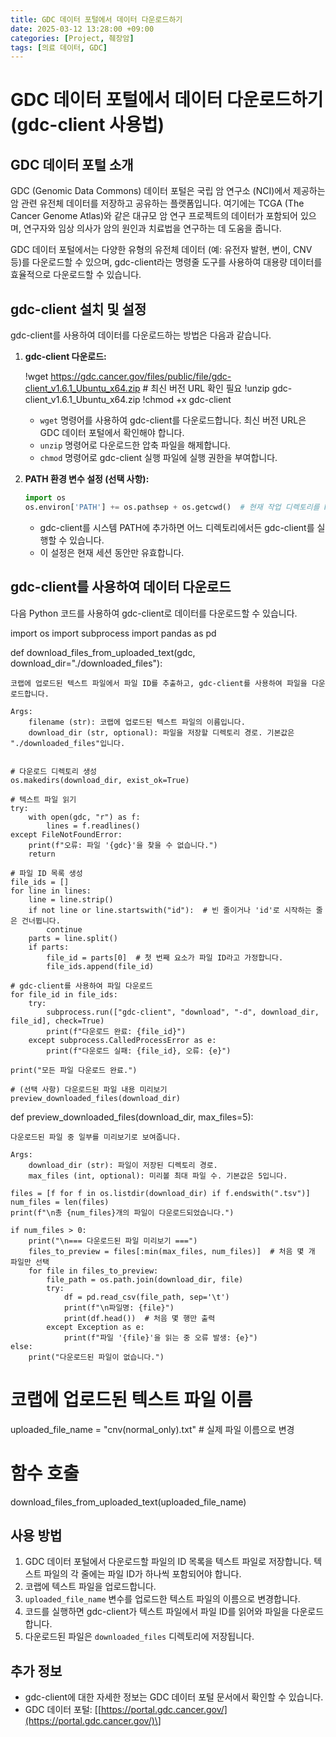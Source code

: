 ```yaml
---
title: GDC 데이터 포털에서 데이터 다운로드하기
date: 2025-03-12 13:28:00 +09:00
categories: [Project, 췌장암]
tags: [의료 데이터, GDC]
---
```

# GDC 데이터 포털에서 데이터 다운로드하기 (gdc-client 사용법)

## GDC 데이터 포털 소개

GDC (Genomic Data Commons) 데이터 포털은 국립 암 연구소 (NCI)에서 제공하는 암 관련 유전체 데이터를 저장하고 공유하는 플랫폼입니다. 여기에는 TCGA (The Cancer Genome Atlas)와 같은 대규모 암 연구 프로젝트의 데이터가 포함되어 있으며, 연구자와 임상 의사가 암의 원인과 치료법을 연구하는 데 도움을 줍니다.

GDC 데이터 포털에서는 다양한 유형의 유전체 데이터 (예: 유전자 발현, 변이, CNV 등)를 다운로드할 수 있으며, gdc-client라는 명령줄 도구를 사용하여 대용량 데이터를 효율적으로 다운로드할 수 있습니다.

## gdc-client 설치 및 설정

gdc-client를 사용하여 데이터를 다운로드하는 방법은 다음과 같습니다.

1.  **gdc-client 다운로드:**


    !wget https://gdc.cancer.gov/files/public/file/gdc-client_v1.6.1_Ubuntu_x64.zip  # 최신 버전 URL 확인 필요
    !unzip gdc-client_v1.6.1_Ubuntu_x64.zip
    !chmod +x gdc-client


    * `wget` 명령어를 사용하여 gdc-client를 다운로드합니다. 최신 버전 URL은 GDC 데이터 포털에서 확인해야 합니다.
    * `unzip` 명령어로 다운로드한 압축 파일을 해제합니다.
    * `chmod` 명령어로 gdc-client 실행 파일에 실행 권한을 부여합니다.

2.  **PATH 환경 변수 설정 (선택 사항):**

    ```python
    import os
    os.environ['PATH'] += os.pathsep + os.getcwd()  # 현재 작업 디렉토리를 PATH에 추가
    ```

    * gdc-client를 시스템 PATH에 추가하면 어느 디렉토리에서든 gdc-client를 실행할 수 있습니다.
    * 이 설정은 현재 세션 동안만 유효합니다.

## gdc-client를 사용하여 데이터 다운로드

다음 Python 코드를 사용하여 gdc-client로 데이터를 다운로드할 수 있습니다.


import os
import subprocess
import pandas as pd

def download_files_from_uploaded_text(gdc, download_dir="./downloaded_files"):
    
    코랩에 업로드된 텍스트 파일에서 파일 ID를 추출하고, gdc-client를 사용하여 파일을 다운로드합니다.

    Args:
        filename (str): 코랩에 업로드된 텍스트 파일의 이름입니다.
        download_dir (str, optional): 파일을 저장할 디렉토리 경로. 기본값은 "./downloaded_files"입니다.
    

    # 다운로드 디렉토리 생성
    os.makedirs(download_dir, exist_ok=True)

    # 텍스트 파일 읽기
    try:
        with open(gdc, "r") as f:
            lines = f.readlines()
    except FileNotFoundError:
        print(f"오류: 파일 '{gdc}'을 찾을 수 없습니다.")
        return

    # 파일 ID 목록 생성
    file_ids = []
    for line in lines:
        line = line.strip()
        if not line or line.startswith("id"):  # 빈 줄이거나 'id'로 시작하는 줄은 건너뜁니다.
            continue
        parts = line.split()
        if parts:
            file_id = parts[0]  # 첫 번째 요소가 파일 ID라고 가정합니다.
            file_ids.append(file_id)

    # gdc-client를 사용하여 파일 다운로드
    for file_id in file_ids:
        try:
            subprocess.run(["gdc-client", "download", "-d", download_dir, file_id], check=True)
            print(f"다운로드 완료: {file_id}")
        except subprocess.CalledProcessError as e:
            print(f"다운로드 실패: {file_id}, 오류: {e}")

    print("모든 파일 다운로드 완료.")

    # (선택 사항) 다운로드된 파일 내용 미리보기
    preview_downloaded_files(download_dir)

def preview_downloaded_files(download_dir, max_files=5):
    
    다운로드된 파일 중 일부를 미리보기로 보여줍니다.

    Args:
        download_dir (str): 파일이 저장된 디렉토리 경로.
        max_files (int, optional): 미리볼 최대 파일 수. 기본값은 5입니다.
    
    files = [f for f in os.listdir(download_dir) if f.endswith(".tsv")]
    num_files = len(files)
    print(f"\n총 {num_files}개의 파일이 다운로드되었습니다.")

    if num_files > 0:
        print("\n=== 다운로드된 파일 미리보기 ===")
        files_to_preview = files[:min(max_files, num_files)]  # 처음 몇 개 파일만 선택
        for file in files_to_preview:
            file_path = os.path.join(download_dir, file)
            try:
                df = pd.read_csv(file_path, sep='\t')
                print(f"\n파일명: {file}")
                print(df.head())  # 처음 몇 행만 출력
            except Exception as e:
                print(f"파일 '{file}'을 읽는 중 오류 발생: {e}")
    else:
        print("다운로드된 파일이 없습니다.")

# 코랩에 업로드된 텍스트 파일 이름
uploaded_file_name = "cnv(normal_only).txt"  # 실제 파일 이름으로 변경

# 함수 호출
download_files_from_uploaded_text(uploaded_file_name)


## 사용 방법

1.  GDC 데이터 포털에서 다운로드할 파일의 ID 목록을 텍스트 파일로 저장합니다. 텍스트 파일의 각 줄에는 파일 ID가 하나씩 포함되어야 합니다.
2.  코랩에 텍스트 파일을 업로드합니다.
3.  `uploaded_file_name` 변수를 업로드한 텍스트 파일의 이름으로 변경합니다.
4.  코드를 실행하면 gdc-client가 텍스트 파일에서 파일 ID를 읽어와 파일을 다운로드합니다.
5.  다운로드된 파일은 `downloaded_files` 디렉토리에 저장됩니다.

## 추가 정보

* gdc-client에 대한 자세한 정보는 GDC 데이터 포털 문서에서 확인할 수 있습니다.
* GDC 데이터 포털: \[[https://portal.gdc.cancer.gov/](https://portal.gdc.cancer.gov/)\]
